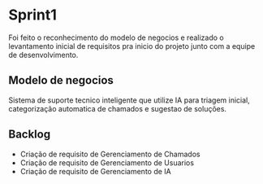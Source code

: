 # Sprint1 

Foi feito o reconhecimento do modelo de negocios  e realizado o levantamento inicial de requisitos pra
inicio do projeto junto com a equipe de desenvolvimento.

## Modelo de negocios

Sistema de suporte tecnico inteligente que utilize IA para triagem inicial, categorização automatica de chamados e sugestao de soluções.

## Backlog 

* Criação de requisito de Gerenciamento de Chamados
* Criação de requisito de Gerenciamento de Usuarios
 * Criação de requisito de Gerenciamento de IA
